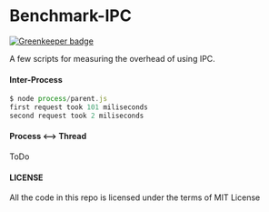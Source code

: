Benchmark-IPC
============

[![Greenkeeper badge](https://badges.greenkeeper.io/steelbrain/benchmark-ipc.svg)](https://greenkeeper.io/)

A few scripts for measuring the overhead of using IPC.

#### Inter-Process
```js
$ node process/parent.js
first request took 101 miliseconds
second request took 2 miliseconds
```

#### Process <--> Thread

ToDo

#### LICENSE
All the code in this repo is licensed under the terms of MIT License
